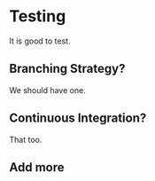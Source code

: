 # Testing

It is good to test.

## Branching Strategy?

We should have one.

## Continuous Integration?

That too.

## Add more

